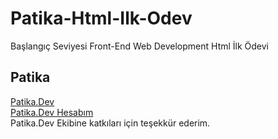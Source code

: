 # Patika-Html-Ilk-Odev
Başlangıç Seviyesi Front-End Web Development Html İlk Ödevi
## Patika
[Patika.Dev](www.patika.dev)  
[Patika.Dev Hesabım](https://app.patika.dev/mizrakberk)  
Patika.Dev Ekibine katkıları için teşekkür ederim.
